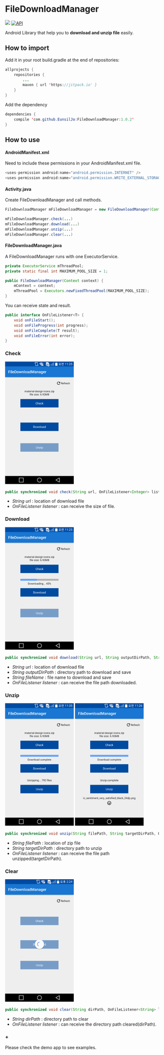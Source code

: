 FileDownloadManager
===================
[![](https://jitpack.io/v/EunsilJo/FileDownloadManager.svg)](https://jitpack.io/#EunsilJo/FileDownloadManager) [![API](https://img.shields.io/badge/API-15%2B-brightgreen.svg?style=flat)](https://android-arsenal.com/api?level=15)

Android Library that help you to **download and unzip file** easily.

## How to import
Add it in your root build.gradle at the end of repositories:
```java
allprojects {
	repositories {
		...
		maven { url 'https://jitpack.io' }
	}
}
```
Add the dependency
```java
dependencies {
	compile 'com.github.EunsilJo:FileDownloadManager:1.0.2'
}
```

## How to use
#### AndroidManifest.xml
Need to include these permissions in your AndroidManifest.xml file.
```java
<uses-permission android:name="android.permission.INTERNET" />
<uses-permission android:name="android.permission.WRITE_EXTERNAL_STORAGE"/>
```
#### Activity.java
Create FileDownloadManager and call methods.
```java
FileDownloadManager mFileDownloadManager = new FileDownloadManager(Context);
```
```java
mFileDownloadManager.check(...)
mFileDownloadManager.download(...)
mFileDownloadManager.unzip(...)
mFileDownloadManager.clear(...)
```

#### FileDownloadManager.java
A FileDownloadManager runs with one ExecutorService.
```java
private ExecutorService mThreadPool;
private static final int MAXIMUM_POOL_SIZE = 1;
```
```java
public FileDownloadManager(Context context) {
    mContext = context;
    mThreadPool = Executors.newFixedThreadPool(MAXIMUM_POOL_SIZE);
}
```
You can receive state and result.
```java
public interface OnFileListener<T> {
    void onFileStart();
    void onFileProgress(int progress);
    void onFileComplete(T result);
    void onFileError(int error);
}
```
    
### Check
<img src="https://github.com/EunsilJo/FileDownloadManager/blob/master/screenshots/1.png?raw=true" height="400"/>

```java
public synchronized void check(String url, OnFileListener<Integer> listener)
```

* *String url* : location of download file
* *OnFileListener<Integer> listener* : can receive the size of file.

### Download
<img src="https://github.com/EunsilJo/FileDownloadManager/blob/master/screenshots/2.png?raw=true" height="400"/>

```java
public synchronized void download(String url, String outputDirPath, String fileName, OnFileListener<String> listener)
```

* *String url* : location of download file
* *String outputDirPath* : directory path to download and save
* *String fileName* : file name to download and save
* *OnFileListener<String> listener* : can receive the file path downloaded.

### Unzip
<img src="https://github.com/EunsilJo/FileDownloadManager/blob/master/screenshots/3.png?raw=true" height="400"/> <img src="https://github.com/EunsilJo/FileDownloadManager/blob/master/screenshots/4.png?raw=true" height="400"/>

```java
public synchronized void unzip(String filePath, String targetDirPath, OnFileListener<String> listener)
```

* *String filePath* : location of zip file
* *String targetDirPath* : directory path to unzip
* *OnFileListener<String> listener* : can receive the file path unzipped(targetDirPath).

### Clear
<img src="https://github.com/EunsilJo/FileDownloadManager/blob/master/screenshots/5.png?raw=true" height="400"/>

```java
public synchronized void clear(String dirPath, OnFileListener<String> listener)
```

* *String dirPath* : directory path to clear
* *OnFileListener<String> listener* : can receive the directory path cleared(dirPath).

### +
Please check the demo app to see examples.